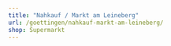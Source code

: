 ```yaml
---
title: "Nahkauf / Markt am Leineberg"
url: /goettingen/nahkauf-markt-am-leineberg/
shop: Supermarkt
---
```

